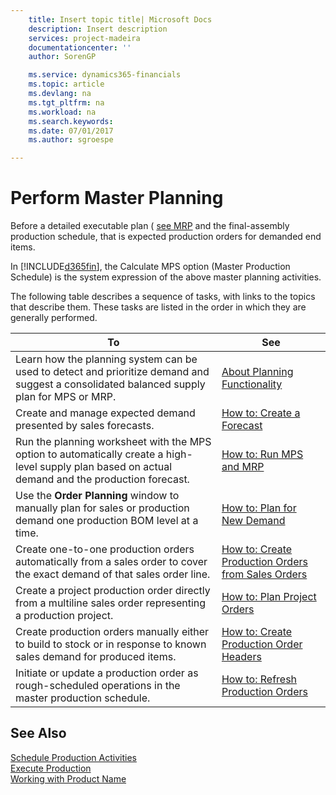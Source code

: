 ```yaml
---
    title: Insert topic title| Microsoft Docs
    description: Insert description
    services: project-madeira
    documentationcenter: ''
    author: SorenGP

    ms.service: dynamics365-financials
    ms.topic: article
    ms.devlang: na
    ms.tgt_pltfrm: na
    ms.workload: na
    ms.search.keywords:
    ms.date: 07/01/2017
    ms.author: sgroespe

---
```

# Perform Master Planning
Before a detailed executable plan \( [see MRP](../plan-for-resource-availability.md) and the final-assembly production schedule, that is expected production orders for demanded end items.  
  
 In [!INCLUDE[d365fin](includes/d365fin_md.md)], the Calculate MPS option \(Master Production Schedule\) is the system expression of the above master planning activities.  
  
 The following table describes a sequence of tasks, with links to the topics that describe them. These tasks are listed in the order in which they are generally performed.  
  
|**To**|**See**|  
|------------|-------------|  
|Learn how the planning system can be used to detect and prioritize demand and suggest a consolidated balanced supply plan for MPS or MRP.|[About Planning Functionality](../about-planning-functionality.md)|  
|Create and manage expected demand presented by sales forecasts.|[How to: Create a Forecast](../how-to-create-a-forecast.md)|  
|Run the planning worksheet with the MPS option to automatically create a high-level supply plan based on actual demand and the production forecast.|[How to: Run MPS and MRP](../how-to-run-mps-and-mrp.md)|  
|Use the **Order Planning** window to manually plan for sales or production demand one production BOM level at a time.|[How to: Plan for New Demand](../how-to-plan-for-new-demand.md)|  
|Create one-to-one production orders automatically from a sales order to cover the exact demand of that sales order line.|[How to: Create Production Orders from Sales Orders](../how-to-create-production-orders-from-sales-orders.md)|  
|Create a project production order directly from a multiline sales order representing a production project.|[How to: Plan Project Orders](../how-to-plan-project-orders.md)|  
|Create production orders manually either to build to stock or in response to known sales demand for produced items.|[How to: Create Production Order Headers](../how-to-create-production-order-headers.md)|  
|Initiate or update a production order as rough-scheduled operations in the master production schedule.|[How to: Refresh Production Orders](../how-to-refresh-production-orders.md)|  
  
## See Also  
 [Schedule Production Activities](../schedule-production-activities.md)   
 [Execute Production](../execute-production.md)   
 [Working with Product Name](../working-with-$-p_1-product-name-$-.md)